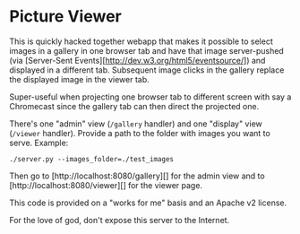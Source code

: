 Picture Viewer
==============

This is quickly hacked together webapp that makes it possible to select images
in a gallery in one browser tab and have that image server-pushed (via
[Server-Sent Events][http://dev.w3.org/html5/eventsource/]) and displayed in a
different tab. Subsequent image clicks in the gallery replace the displayed
image in the viewer tab.

Super-useful when projecting one browser tab to different screen with say a
Chromecast since the gallery tab can then direct the projected one.

There's one "admin" view (`/gallery` handler) and one "display" view
(`/viewer` handler). Provide a path to the folder with images you want to serve.
Example:

```shell
./server.py --images_folder=./test_images
```

Then go to [http://localhost:8080/gallery][] for the admin view and to
[http://localhost:8080/viewer][] for the viewer page.

This code is provided on a "works for me" basis and an Apache v2 license.

For the love of god, don't expose this server to the Internet.
